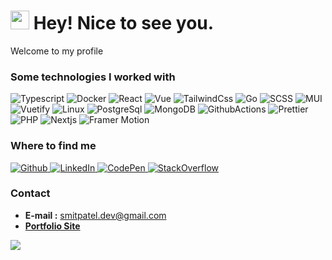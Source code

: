 <h1><img src="https://emojis.slackmojis.com/emojis/images/1531849430/4246/blob-sunglasses.gif?1531849430" width="30"/> Hey! Nice to see you.</h1>

Welcome to my profile

### Some technologies I worked with
<p>
  <img alt="Typescript" src="https://img.shields.io/badge/-Typescript-skyblue?style=for-the-badge&logo=typescript" />
  <img alt="Docker" src="https://img.shields.io/badge/-Docker-lightblue?style=for-the-badge&logo=docker" />
  <img alt="React" src="https://img.shields.io/badge/-React-blue?style=for-the-badge&logo=react" />
  <img alt="Vue" src="https://img.shields.io/badge/-Vue-41d392?style=for-the-badge" />
  <img alt="TailwindCss" src="https://img.shields.io/badge/-TailwindCss-1B3C50?style=for-the-badge&logo=tailwindcss" />
  <img alt="Go" src="https://img.shields.io/badge/-GO-3B73B0?style=for-the-badge&logo=go" />
  <img alt="SCSS" src="https://img.shields.io/badge/-SCSS-822B4F?style=for-the-badge&logo=sass" />
  <img alt="MUI" src="https://img.shields.io/badge/-MUI-3758A4?style=for-the-badge&logo=mui" />
  <img alt="Vuetify" src="https://img.shields.io/badge/-Vuetify-3B73B0?style=for-the-badge&logo=vuetify" />
  <img alt="Linux" src="https://img.shields.io/badge/-Linux-214A63?style=for-the-badge&logo=linux" />
  <img alt="PostgreSql" src="https://img.shields.io/badge/-PostgreSql-9FB6DF?style=for-the-badge&logo=postgresql" />
  <img alt="MongoDB" src="https://img.shields.io/badge/-MongoDB-3A822B?style=for-the-badge&logo=mongodb" />
  <img alt="GithubActions" src="https://img.shields.io/badge/-GithubActions-3758A4?style=for-the-badge&logo=githubactions" />
  <img alt="Prettier" src="https://img.shields.io/badge/-Prettier-1B3C50?style=for-the-badge&logo=prettier" />
  <img alt="PHP" src="https://img.shields.io/badge/-PHP-1e222e?style=for-the-badge&logo=php" />
  <img alt="Nextjs" src="https://img.shields.io/badge/-Nextjs-000000?style=for-the-badge&logo=vercel" />
  <img alt="Framer Motion" src="https://img.shields.io/badge/-Framer Motion-9D3481?style=for-the-badge&logo=framer" />
</p>

### Where to find me
<p>
  <a href="https://github.com/smitpatelx" target="_blank">
    <img alt="Github" src="https://img.shields.io/badge/GitHub-%2312100E.svg?&style=for-the-badge&logo=Github&logoColor=white" />
  </a>
  <a href="https://www.linkedin.com/in/smitpatelx/" target="_blank">
    <img alt="LinkedIn" src="https://img.shields.io/badge/linkedin-%230077B5.svg?&style=for-the-badge&logo=linkedin&logoColor=white" />
  </a>
  <a href="https://codepen.io/smitpatelx/" target="_blank">
    <img alt="CodePen" src="https://img.shields.io/badge/Codepen-%2312100E.svg?&style=for-the-badge&logo=codepen&logoColor=white" />
  </a>
  <a href="https://stackoverflow.com/users/10070295/smit-patel" target="_blank">
    <img alt="StackOverflow" src="https://img.shields.io/badge/StackOverflow-%2372421c.svg?&style=for-the-badge&logo=stackoverflow&logoColor=white" />
  </a>
</p>

### Contact
- **E-mail :** smitpatel.dev@gmail.com
- [**Portfolio Site**](https://smitpatelx.com/)

<a href="https://smitpatelx.com/">
<img align="left" src="https://github-readme-stats.vercel.app/api?username=smitpatelx&count_private=true&show_icons=true&theme=cobalt&hide_border=true&hide_rank=true&title_color=adbac7&text_color=5087cb&include_all_commits=true&show_owner=true" />
</a>

